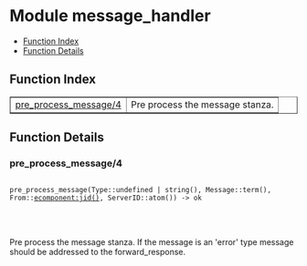 

# Module message_handler #
* [Function Index](#index)
* [Function Details](#functions)


<a name="index"></a>

## Function Index ##


<table width="100%" border="1" cellspacing="0" cellpadding="2" summary="function index"><tr><td valign="top"><a href="#pre_process_message-4">pre_process_message/4</a></td><td>Pre process the message stanza.</td></tr></table>


<a name="functions"></a>

## Function Details ##

<a name="pre_process_message-4"></a>

### pre_process_message/4 ###


<pre><code>
pre_process_message(Type::undefined | string(), Message::term(), From::<a href="ecomponent.md#type-jid">ecomponent:jid()</a>, ServerID::atom()) -&gt; ok
</code></pre>

<br></br>


Pre process the message stanza. If the message is an 'error' type
message should be addressed to the forward_response.
